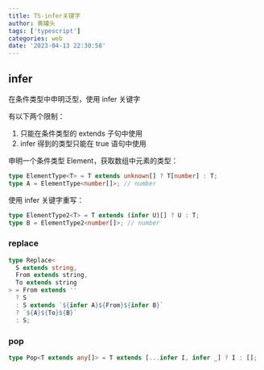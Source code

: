 ```yaml
---
title: TS-infer关键字
author: 黄罐头
tags: ['typescript']
categories: web
date: '2023-04-13 22:30:58'
---
```


## infer

在条件类型中申明泛型，使用 infer 关键字

有以下两个限制：

1. 只能在条件类型的 extends 子句中使用
2. infer 得到的类型只能在 true 语句中使用

申明一个条件类型 Element，获取数组中元素的类型：

```typescript
type ElementType<T> = T extends unknown[] ? T[number] : T;
type A = ElementType<number[]>; // number
```

使用 infer 关键字重写：

```typescript
type ElementType2<T> = T extends (infer U)[] ? U : T;
type B = ElementType2<number[]>; // number
```

### replace

```typescript
type Replace<
  S extends string,
  From extends string,
  To extends string
> = From extends ''
  ? S
  : S extends `${infer A}${From}${infer B}`
  ? `${A}${To}${B}`
  : S;
```

### pop

```typescript
type Pop<T extends any[]> = T extends [...infer I, infer _] ? I : [];
```
